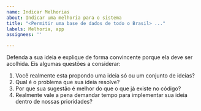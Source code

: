 ```yaml
---
name: Indicar Melhorias
about: Indicar uma melhoria para o sistema
title: "<Permitir uma base de dados de todo o Brasil> ..."
labels: Melhoria, app
assignees: ''

---
```


Defenda a sua ideia e explique de forma convincente porque ela deve ser acolhida. Eis algumas questões a considerar:
1. Você realmente esta propondo uma ideia só ou um conjunto de ideias?
2. Qual é o problema que sua ideia resolve?
3. Por que sua sugestão é melhor do que o que já existe no código?
4. Realmente vale a pena demandar tempo para implementar sua ideia dentro de nossas prioridades?
